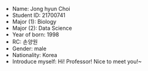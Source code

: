 - Name: Jong hyun Choi
- Student ID: 21700741
- Major (1): Biology
- Major (2): Data Science
- Year of born: 1998
- RC: 손양원
- Gender: male
- Nationality: Korea 
- Introduce myself: Hi! Professor! Nice to meet you!~
